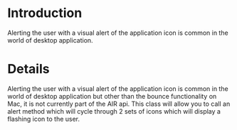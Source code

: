 # Introduction #

Alerting the user with a visual alert of the application icon is common in the world of desktop application.


# Details #

Alerting the user with a visual alert of the application icon is common in the world of desktop application but other than the bounce functionality on Mac, it is not currently part of the AIR api. This class will allow you to call an alert method which will cycle through 2 sets of icons which will display a flashing icon to the user.